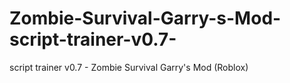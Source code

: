 # Zombie-Survival-Garry-s-Mod-script-trainer-v0.7-
script trainer v0.7 -  Zombie Survival Garry's Mod (Roblox)
